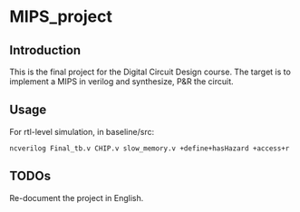 # MIPS_project   
## Introduction   
This is the final project for the Digital Circuit Design course. The target is to implement a MIPS in verilog and synthesize, P&R the circuit. 
## Usage
For rtl-level simulation, in baseline/src:   
```
ncverilog Final_tb.v CHIP.v slow_memory.v +define+hasHazard +access+r
```   
## TODOs
Re-document the project in English.
